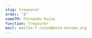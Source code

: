```yaml
---
slug: treasurer
order: "3"
nameTM: Fernando Ruivo
function: Treasurer
mail: mailto:f.ruivo@beta-europe.org
---
```

